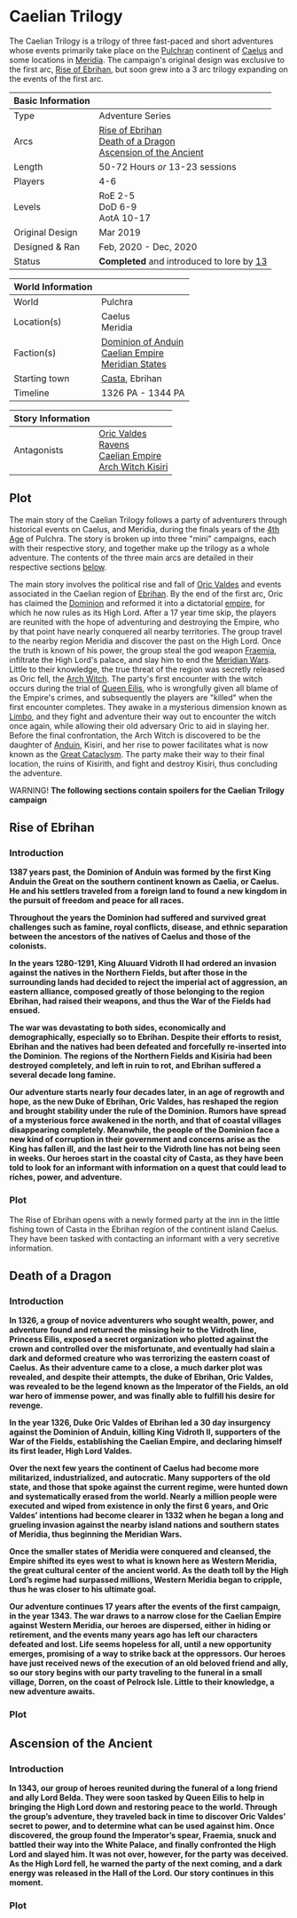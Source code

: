# Caelian Trilogy

The Caelian Trilogy is a trilogy of three fast-paced and short adventures whose events primarily take place on the [Pulchran](../Locations/Planes/pulchra.md) continent of [Caelus](../Locations/Land/caelus.md) and some locations in [Meridia](../Locations/Land/meridia.md). The campaign's original design was exclusive to the first arc, [Rise of Ebrihan](#rise-of-ebrihan), but soon grew into a 3 arc trilogy expanding on the events of the first arc.

| Basic Information | |
| - | - |
| Type | Adventure Series |
| Arcs | [Rise of Ebrihan](#rise-of-ebrihan)<br>[Death of a Dragon](#death-of-a-dragon)<br>[Ascension of the Ancient](#ascension-of-the-ancient) |
| Length | 50-72 Hours *or* 13-23 sessions |
| Players | 4-6 |
| Levels | RoE 2-5<br>DoD 6-9<br>AotA 10-17 |
| Original Design | Mar 2019 |
| Designed & Ran | Feb, 2020 - Dec, 2020 |
| Status | **Completed** and introduced to lore by [13](../Characters/13/13.md)

| World Information | |
| - | - |
| World | Pulchra |
| Location(s) | Caelus<br>Meridia |
| Faction(s) | [Dominion of Anduin](../Factions/Nations/dominion_of_anduin.md)<br>[Caelian Empire](../Factions/Nations/caelian_empire.md)<br>[Meridian States](../Factions/Nations/meridian_states.md) |
| Starting town | [Casta](../Locations/Towns/casta.md), Ebrihan |
| Timeline | 1326 PA - 1344 PA |

| Story Information | |
| - | - |
| Antagonists | [Oric Valdes](../Characters/oric_valdes.md)<br>[Ravens](..//Factions/Organizations/ravens.md)<br>[Caelian Empire](../Factions/Nations/caelian_empire.md)<br>[Arch Witch Kisiri](../Characters/kisiri.md) |

## Plot

The main story of the Caelian Trilogy follows a party of adventurers through historical events on Caelus, and Meridia, during the finals years of the [4th Age](../Events/timeline.md#4th---age-of-the-ancients) of Pulchra. The story is broken up into three "mini" campaigns, each with their respective story, and together make up the trilogy as a whole adventure. The contents of the three main arcs are detailed in their respective sections [below](#rise-of-ebrihan).

The main story involves the political rise and fall of [Oric Valdes](../Characters/oric_valdes.md) and events associated in the Caelian region of [Ebrihan](../Locations/Land/caelus.md#ebrihan). By the end of the first arc, Oric has claimed the [Dominion](../Factions/Nations/dominion_of_anduin.md) and reformed it into a dictatorial [empire](../Factions/Nations/caelian_empire.md), for which he now rules as its High Lord. After a 17 year time skip, the players are reunited with the hope of adventuring and destroying the Empire, who by that point have nearly conquered all nearby territories. The group travel to the nearby region Meridia and discover the past on the High Lord. Once the truth is known of his power, the group steal the god weapon [Fraemia](../Objects/fraemia.md), infiltrate the High Lord's palace, and slay him to end the [Meridian Wars](../Events/meridian_wars.md). Little to their knowledge, the true threat of the region was secretly released as Oric fell, the [Arch Witch](../Characters/kisiri.md). The party's first encounter with the witch occurs during the trial of [Queen Eilis](../Characters/eilis_vidroth.md), who is wrongfully given all blame of the Empire's crimes, and subsequently the players are "killed" when the first encounter completes. They awake in a mysterious dimension known as [Limbo](../Locations/Planes/limbo.md), and they fight and adventure their way out to encounter the witch once again, while allowing their old adversary Oric to aid in slaying her. Before the final confrontation, the Arch Witch is discovered to be the daughter of [Anduin](../Characters/anduin_the_great.md), Kisiri, and her rise to power facilitates what is now known as the [Great Cataclysm](../Events/great_cataclysm.md). The party make their way to their final location, the ruins of Kisirith, and fight and destroy Kisiri, thus concluding the adventure.

WARNING! **The following sections contain spoilers for the Caelian Trilogy campaign**

## Rise of Ebrihan

### Introduction

**1387 years past, the Dominion of Anduin was formed by the first King Anduin the Great on the southern continent known as Caelia, or Caelus. He and his settlers traveled from a foreign land to found a new kingdom in the pursuit of freedom and peace for all races.**

**Throughout the years the Dominion had suffered and survived great challenges such as famine, royal conflicts, disease, and ethnic separation between the ancestors of the natives of Caelus and those of the colonists.**

**In the years 1280-1291, King Aluuard Vidroth II had ordered an invasion against the natives in the Northern Fields, but after those in the surrounding lands had decided to reject the imperial act of aggression, an eastern alliance, composed greatly of those belonging to the region Ebrihan, had raised their weapons, and thus the War of the Fields had ensued.**

**The war was devastating to both sides, economically and demographically, especially so to Ebrihan. Despite their efforts to resist, Ebrihan and the natives had been defeated and forcefully re-inserted into the Dominion. The regions of the Northern Fields and Kisiria had been destroyed completely, and left in ruin to rot, and Ebrihan suffered a several decade long famine.**

**Our adventure starts nearly four decades later, in an age of regrowth and hope, as the new Duke of Ebrihan, Oric Valdes, has reshaped the region and brought stability under the rule of the Dominion. Rumors have spread of a mysterious force awakened in the north, and that of coastal villages disappearing completely. Meanwhile, the people of the Dominion face a new kind of corruption in their government and concerns arise as the King has fallen ill, and the last heir to the Vidroth line has not being seen in weeks. Our heroes start in the coastal city of Casta, as they have been told to look for an informant with information on a quest that could lead to riches, power, and adventure.**

### Plot

The Rise of Ebrihan opens with a newly formed party at the inn in the little fishing town of Casta in the Ebrihan region of the continent island Caelus. They have been tasked with contacting an informant with a very secretive information.

## Death of a Dragon

### Introduction

**In 1326, a group of novice adventurers who sought wealth, power, and adventure found and returned the missing heir to the Vidroth line, Princess Eilis, exposed a secret organization who plotted against the crown and controlled over the misfortunate, and eventually had slain a dark and deformed creature who was terrorizing the eastern coast of Caelus. As their adventure came to a close, a much darker plot was revealed, and despite their attempts, the duke of Ebrihan, Oric Valdes, was revealed to be the legend known as the Imperator of the Fields, an old war hero of immense power, and was finally able to fulfill his desire for revenge.**

**In the year 1326, Duke Oric Valdes of Ebrihan led a 30 day insurgency against the Dominion of Anduin, killing King Vidroth II, supporters of the War of the Fields, establishing the Caelian Empire, and declaring himself its first leader, High Lord Valdes.**

**Over the next few years the continent of Caelus had become more militarized, industrialized, and autocratic. Many supporters of the old state, and those that spoke against the current regime, were hunted down and systematically erased from the world. Nearly a million people were executed and wiped from existence in only the first 6 years, and Oric Valdes’ intentions had become clearer in 1332 when he began a long and grueling invasion against the nearby island nations and southern states of Meridia, thus beginning the Meridian Wars.**

**Once the smaller states of Meridia were conquered and cleansed, the Empire shifted its eyes west to what is known here as Western Meridia, the great cultural center of the ancient world. As the death toll by the High Lord’s regime had surpassed millions, Western Meridia began to cripple, thus he was closer to his ultimate goal.**

**Our adventure continues 17 years after the events of the first campaign, in the year 1343. The war draws to a narrow close for the Caelian Empire against Western Meridia, our heroes are dispersed, either in hiding or retirement, and the events many years ago has left our characters defeated and lost. Life seems hopeless for all, until a new opportunity emerges, promising of a way to strike back at the oppressors. Our heroes have just received news of the execution of an old beloved friend and ally, so our story begins with our party traveling to the funeral in a small village, Dorren, on the coast of Pelrock Isle. Little to their knowledge, a new adventure awaits.**

### Plot

## Ascension of the Ancient

### Introduction

**In 1343, our group of heroes reunited during the funeral of a long friend and ally Lord Belda. They were soon tasked by Queen Eilis to help in bringing the High Lord down and restoring peace to the world. Through the group’s adventure, they traveled back in time to discover Oric Valdes’ secret to power, and to determine what can be used against him. Once discovered, the group found the Imperator’s spear, Fraemia, snuck and battled their way into the White Palace, and finally confronted the High Lord and slayed him. It was not over, however, for the party was deceived. As the High Lord fell, he warned the party of the next coming, and a dark energy was released in the Hall of the Lord. Our story continues in this moment.**

### Plot
